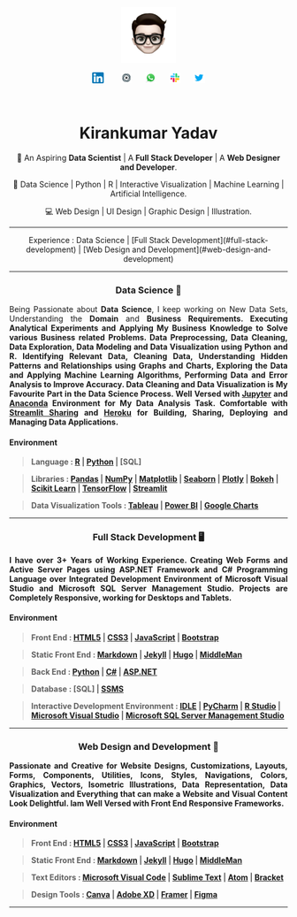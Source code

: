 <p align="center">
  <a href="https://getbootstrap.com/">
<img src="Image/Me.png" alt="Kirankumar" width="20%">
  </a>
</p>

<p align="center" width="100%">
  <a href="https://www.linkedin.com/in/kk7296/"><img src="Image/linkedin.png" alt="LinkedIn" width="4%" title="KK7296"></a>&nbsp;&nbsp;&nbsp;&nbsp;&nbsp;&nbsp;&nbsp;
  <a href="https://repl.it/@KIRANKUMAR7296"><img src="Image/Replit.svg" width="4%" alt="Repl.it" title="KIRAN7296KUMAR"></a>&nbsp;&nbsp;&nbsp;&nbsp;&nbsp;  
  <a href="https://wa.me/[+919004967226]"><img src="Image/whatsapp.svg" width="4%" alt="Whatsapp" title="+919004967226"></a>&nbsp;&nbsp;&nbsp;&nbsp;&nbsp;
  <a href="https://kirankumar7296.slack.com/"><img src="Image/Slack.png" width="4%" alt="Slack" title="Slack"></a>&nbsp;&nbsp;&nbsp;&nbsp;&nbsp;
  <a href="https://twitter.com/KIRAN7296KUMAR/"><img src="Image/Tweet.png" width="4%" alt="Twitter" title="KIRAN7296KUMAR"></a>
</p>

<br>

<h1 align="center">Kirankumar Yadav</h1>

<p align="center">🚀 An Aspiring <strong>Data Scientist</strong>  |  A <strong>Full Stack Developer</strong>  |  A <strong>Web Designer and Developer</strong>.</p>  
<p align="center">🤖 Data Science | Python | R | Interactive Visualization | Machine Learning | Artificial Intelligence.</p>
<p align="center">💻 Web Design | UI Design | Graphic Design | Illustration.</p>

___

<p align="center" width="100%">
<a id="Experience"> Experience : <a id="#data-science">Data Science</a> | 
[Full Stack Development](#full-stack-development) | 
[Web Design and Development](#web-design-and-development)</a>
</p>
  
___
  
<h3 name="data-science" align="center">Data Science 🤖</h3>
<p align="justify">
Being Passionate about <strong>Data Science</strong>, I keep working on New Data Sets, Understanding the <strong>Domain</strong> and <strong>Business Requirements<strong>.
Executing <strong>Analytical Experiments</strong> and Applying My <strong>Business Knowledge</strong> to Solve various Business related Problems. Data Preprocessing, Data      Cleaning, Data Exploration, Data Modeling and Data Visualization using <strong>Python</strong> and <strong>R</strong>. Identifying Relevant Data, Cleaning Data, Understanding Hidden Patterns and Relationships using Graphs and Charts, Exploring the Data and Applying <strong>Machine Learning</strong> Algorithms, Performing Data and Error Analysis to Improve Accuracy. <strong>Data Cleaning</strong> and <strong>Data Visualization</strong> is My Favourite Part in the Data Science Process. Well Versed with <a href="https://jupyter.org/">Jupyter</a> and <a href="https://www.anaconda.com/">Anaconda</a> Environment for My <strong>Data Analysis</strong> Task. Comfortable with <a href="https://www.streamlit.io/sharing">Streamlit Sharing</a> and <a href="https://www.heroku.com/">Heroku</a> for Building, Sharing, Deploying and Managing Data Applications.
</p>
  
#### Environment 

> Language : [R](https://www.r-project.org/) | [Python](https://www.python.org/) | [SQL]
  
> Libraries : [Pandas](https://pandas.pydata.org/) | [NumPy](https://numpy.org/) | [Matplotlib](https://matplotlib.org/) | [Seaborn](https://seaborn.pydata.org/) | [Plotly](https://plotly.com/) | [Bokeh](https://bokeh.org/) | [Scikit Learn](https://scikit-learn.org/) | [TensorFlow](https://www.tensorflow.org/) | [Streamlit](https://www.streamlit.io/)
  
> Data Visualization Tools : [Tableau](https://www.tableau.com/) | [Power BI](https://powerbi.microsoft.com/en-us/) | [Google Charts](https://developers.google.com/chart)
  
___

<h3 name="full-stack-development" align="center">Full Stack Development 🖥</h3>
<p align="justify">
I have over <strong>3+</strong> Years of Working Experience. Creating <strong>Web Forms</strong> and <strong>Active Server Pages</strong> using <strong>ASP.NET</strong> Framework and <strong>C#</strong> Programming Language over Integrated Development Environment of <strong>Microsoft Visual Studio</strong> and <strong>Microsoft SQL Server Management Studio</strong>. Projects are Completely Responsive, working for Desktops and Tablets.
</p>

#### Environment 

> Front End : [HTML5](https://developer.mozilla.org/en-US/docs/Web/HTML) | [CSS3](https://css-tricks.com/) | [JavaScript](https://developer.mozilla.org/en-US/docs/Web/JavaScript) | [Bootstrap](https://getbootstrap.com/)

> Static Front End : [Markdown](https://www.markdownguide.org/) | [Jekyll](https://jekyllrb.com/) | [Hugo](https://gohugo.io/) | [MiddleMan](https://middlemanapp.com/)

> Back End : [Python](https://www.python.org/) | [C#](https://docs.microsoft.com/en-us/dotnet/csharp/) | [ASP.NET](https://dotnet.microsoft.com/apps/aspnet)

> Database : [SQL] | [SSMS](https://docs.microsoft.com/en-us/sql/ssms/sql-server-management-studio-ssms?view=sql-server-ver15)

> Interactive Development Environment : [IDLE](https://docs.python.org/3/library/idle.html) | [PyCharm](https://www.jetbrains.com/pycharm/) | [R Studio](https://rstudio.com/products/rstudio/download/) | [Microsoft Visual Studio](https://visualstudio.microsoft.com/vs/) | [Microsoft SQL Server Management Studio](https://docs.microsoft.com/en-us/sql/ssms/sql-server-management-studio-ssms?view=sql-server-ver15)

---

<h3 name="web-design-and-development" align="center">Web Design and Development 🎯</h3>
<p align="justify">
Passionate and Creative for <strong>Website</strong> Designs, Customizations, Layouts, Forms, Components, Utilities, Icons, Styles, Navigations, Colors, Graphics, Vectors, Isometric Illustrations, <strong>Data Representation</strong>, <strong>Data Visualization</strong> and Everything that can make a <strong>Website</strong> and <strong>Visual Content</strong> Look Delightful. Iam Well Versed with <strong>Front End Responsive Frameworks</strong>.
</p>

#### Environment

> Front End : [HTML5](https://developer.mozilla.org/en-US/docs/Web/HTML) | [CSS3](https://css-tricks.com/) | [JavaScript](https://developer.mozilla.org/en-US/docs/Web/JavaScript) | [Bootstrap](https://getbootstrap.com/) 

> Static Front End : [Markdown](https://www.markdownguide.org/) | [Jekyll](https://jekyllrb.com/) | [Hugo](https://gohugo.io/) | [MiddleMan](https://middlemanapp.com/) 
  
> Text Editors : [Microsoft Visual Code](https://code.visualstudio.com/) | [Sublime Text](https://www.sublimetext.com/) | [Atom](https://atom.io/) | [Bracket](http://brackets.io/)

> Design Tools : [Canva](https://www.canva.com/en_gb/) | [Adobe XD](https://www.adobe.com/in/products/xd.html) | [Framer](https://www.framer.com/) | [Figma](https://www.figma.com/)
___
